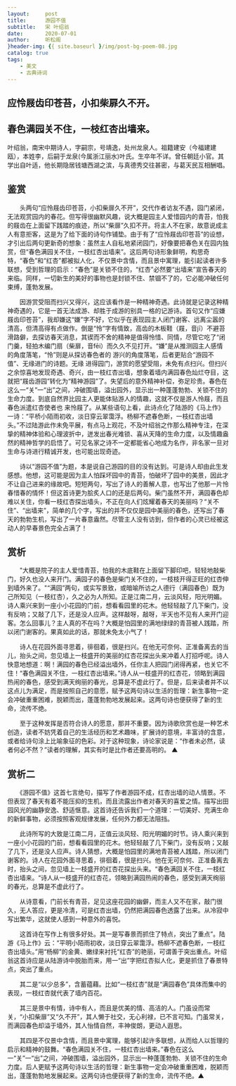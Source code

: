 ```yaml
---
layout:     post
title:      游园不值
subtitle:   宋 叶绍翁
date:       2020-07-01
author:     听松阁
}header-img: {{ site.baseurl }/img/post-bg-poem-08.jpg
catalog: true
tags:
    - 美文
    - 古典诗词
---
```



## 应怜屐齿印苍苔，小扣柴扉久不开。

## 春色满园关不住，一枝红杏出墙来。



叶绍翁，南宋中期诗人，字嗣宗，号靖逸，处州龙泉人。祖籍建安（今福建建瓯），本姓李，后嗣于龙泉(今属浙江丽水)叶氏。生卒年不详。曾任朝廷小官。其学出自叶适，他长期隐居钱塘西湖之滨，与真德秀交往甚密，与葛天民互相酬唱。



## 鉴赏



　　头两句“应怜屐齿印苍苔，小扣柴扉久不开”，交代作者访友不遇，园门紧闭，无法观赏园内的春花。但写得很幽默风趣，说大概是园主人爱惜园内的青苔，怕我的屐齿在上面留下践踏的痕迹，所以“柴扉”久扣不开。将主人不在家，故意说成主人有意拒客，这是为了给下面的诗句作铺垫。由于有了“应怜屐齿印苍苔”的设想，才引出后两句更新奇的想象：虽然主人自私地紧闭园门，好像要把春色关在园内独赏，但“春色满园关不住，一枝红杏出墙来”。这后两句诗形象鲜明，构思奇特，“春色”和“红杏”都被拟人化，不仅景中含情，而且景中寓理，能引起读者许多联想，受到哲理的启示：“春色”是关锁不住的，“红杏”必然要“出墙来”宣告春天的来临。同样，一切新生的美好的事物也是封锁不住、禁锢不了的，它必能冲破任何束缚，蓬勃发展。



　　因游赏受阻而扫兴又得兴，这应该看作是一种精神奇遇。此诗就是记录这种精神奇遇的，它是一首无法成游、却胜于成游的别具一格的记游诗。首句又作“应嫌屐齿印苍苔”，我却嫌这“嫌”字不好，它似乎在表现园主人闭门谢客、远离尘嚣的清高，但清高得有点做作。倒是“怜”字有情致，高齿的木板鞋（屐，音jī）不避苔滑路僻，去探访春天消息，其锲而不舍的精神是值得怜惜、同情，尽管它吃了“闭门羹，轻拍木编门扇（柴扉，音fēi）而久久不见打开。“嫌”是从推测园主人感情的角度落笔，“怜”则是从探访春色者的 游兴的角度落笔，后者更贴合“游园不值”、无缘进门的诗题。无缘 进得园门，游赏的愿望受阻，未免有点扫兴。但扫兴之余惊喜地发现奇遇、奇兴，由一枝红杏出墙，想象着墙内满园春色灿烂夺目，这就把“屐齿游园”转化为“精神游园”了。失望后的意外精神补偿，弥足珍贵。春色在这么一“关”一“出”之间，冲破围墙，溢出园外，显示出一种蓬蓬勃勃、关锁不住的生命力度。到底自然界比园主人更能体贴游人的情趣，这就不仅是游人怜屐，而且春色派遣红杏使者也 来怜屐了。从某些语句上看，此诗点化了陆游的《马上作》一诗：“平桥小陌雨初收，淡日穿云翠霭浮。杨柳不遮春色断，一枝红杏出墙头。”不过陆游此作未免平展，有点马上观花，不及叶绍翁之作那么精神专注，在深挚的精神体验和心理波折中，迸发出春光难锁、喜从天降的生命力度，以及情趣盎然的精神哲学的启悟了。可见名家之诗不一定都能省心地成为名作，非名家一旦对生命与诗进行精诚开发，也可能出现奇迹。



　　诗以“游园不值”为题，本是说自己游园的目的没有达到。可是诗人却由此生发感想。他想，这可能是因为主人怕踩坏园中的青苔，怕破坏了园中的美景，因此才不让自己进来的缘故吧。短短两句，写出了诗人的善解人意，也写出了他那一片怜春惜春的情怀！但这首诗更为脍炙人口的还是后两句。柴门虽然不开，满园春色却难以关住，你看一枝红杏探出墙头，不正在向人们炫耀着春天的美丽吗？“关不住”、“出墙来”，简单的几个字，写出的并不仅仅是园中美丽的春色，还写出了春天的勃勃生机，写出了一片春意盎然。尽管主人没有访到，但作者的心灵已经被这动人的早春景色完全占满了！





## 赏析



　　"大概是院子的主人爱惜青苔，怕我的木底鞋在上面留下脚印吧，轻轻地敲柴门，好久也没人来开门。满园子的春色是柴门关不住的，一枝枝开得正旺的红杏伸到墙外来了。"“满园”两句，或实写景致，或暗喻所访之人德行（满园春色）既为己所知见（一枝红杏），久之必为人所知。正是江南二月，云淡风轻，阳光明媚。诗人乘兴来到一座小小花园的门前，想看看园里的花木。他轻轻敲了几下柴门，没有反响；又敲了几下，还是没人应声。这样敲呀，敲呀，半天也不见有人来开门迎客。怎么回事儿？主人真的不在吗？大概是怕园里的满地绿绿的青苔被人践踏，所以闭门谢客的。果真如此的话，那就未免太小气了！



　　诗人在花园外面寻思着，徘徊着，很是扫兴。在他无可奈何、正准备离去的当儿，抬头之间，忽见墙上一枝盛开的美丽的红杏花探出头来冲着人打招呼呢。诗人快意地想道：啊！满园的春色已经溢出墙外，任你主人把园门闭得再紧，也关它不住！“春色满园关不住，一枝红杏出墙来。”诗人从一枝盛开的红杏花，领略到满园热闹的春色，感受到满天绚丽的春光，总算是不虚此行了。但是，后来读者并不以这点儿为满足，而是按照自己的意愿，赋予这两句诗以生活的哲理：新生事物一定会冲破重重困难，脱颖而出，蓬蓬勃勃地发展起来。这两句诗也便获得了新的生命，流传不绝。



　　至于这种发挥是否符合诗人的愿意，那并不重要。因为诗歌欣赏也是一种艺术创造，读者不妨凭着自己的生活经历和艺术趣味，扩展诗的意境，丰富诗的含意，或者给诗句涂上比喻象征的色彩。对于这种现象，诗论家说是：“作者未必然，读者何必不然？”读者的理解，其实有时是比作者还要高明的。 ▲



## 赏析二



　　《游园不值》这首七言绝句，描写了作者游园不成，红杏出墙的动人情景。不但表现了春天有着不能压抑的生机，而且流露出作者对春天的喜爱之情。描写出田园风光的幽静安逸、舒适惬意。这首诗还告诉我们一个道理：一切美好、充满生命的新鲜事物，必须按照客观规律发展，任何外力都无法阻挡。



　　此诗所写的大致是江南二月，正值云淡风轻、阳光明媚的时节。诗人乘兴来到一座小小花园的门前，想看看园里的花木。他轻轻敲了几下柴门，没有反响；又敲了几下，还是没人应声。诗人猜想，大概是怕园里的满地青苔被人践踏，所以闭门谢客的。诗人在花园外面寻思着，徘徊着，很是扫兴。他在无可奈何、正准备离去时，抬头之间，忽见墙上一枝盛开的红杏花探出头来。“春色满园关不住，一枝红杏出墙来。“诗人从一枝盛开的红杏花，领略到满园热闹的春色，感受到满天绚丽的春光，总算是不虚此行了。



　　从诗意看，门前长有青苔，足见这座花园的幽僻，而主人又不在家，敲门很久，无人答应，更是冷清，可是红杏出墙，仍然把满园春色透露了出来。从冷寂中写出繁华，这就使人感到一种意外的喜悦。



　　这首诗在写作上有很多好处。其一是写春景而抓住了特点，突出了重点”。陆游《马上作》云：“平明小陌雨初收，淡日穿云翠霭浮。杨柳不遮春色断，一枝红杏出墙头。”用“杨柳”的金黄、嫩绿来衬托“红杏”的艳丽，可谓善于突出重点。叶绍翁这首诗应是从陆游诗中脱胎而来，用一“出”字把红杏拟人化，更是抓住了春景特点，突出了重点。



　　其二是“以少总多”，含蓄蕴藉。比如“一枝红杏”就是“满园春色”具体而集中的表现，一枝红杏就代表了墙内百花。



　　其三是景中有情，诗中有人，而且是优美的情、高洁的人。门虽设而常关，“小扣柴扉”又“久不开”，其人懒于社交，无心利禄，已不言可知。门虽常关，而满园春色却溢于墙外，其人怡情自然，丰神俊朗，更动人遐思。



　　其四是不仅景中含情，而且景中寓理，能够引起许多联想，从而给人以哲理的启示和精神的鼓舞。“春色满园关不住，一枝红杏出墙来。”春色在这么一“关”一“出”之间，冲破围墙，溢出园外，显示出一种蓬蓬勃勃、关锁不住的生命力度。后人更赋予这两句诗以生活的哲理：新生事物一定会冲破重重困难，脱颖而出，蓬蓬勃勃地发展起来。这两句诗也便获得了新的生命，流传不绝。▲
